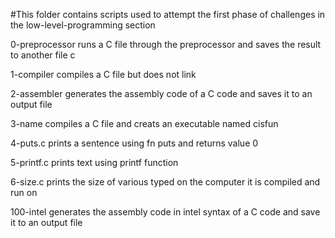 #This folder contains scripts used to attempt the first phase of challenges in the low-level-programming section

0-preprocessor runs a C file through the preprocessor and saves the result to another file c

1-compiler compiles a C file but does not link

2-assembler generates the assembly code of a C code and saves it to an output file

3-name compiles a C file and creats an executable named cisfun

4-puts.c prints a sentence using fn puts and returns value 0

5-printf.c prints text using printf function

6-size.c prints the size of various typed on the computer it is compiled and run on

100-intel generates the assembly code in intel syntax of a C code and save it to an output file

